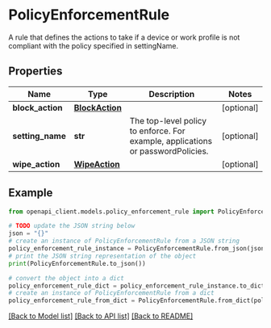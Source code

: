 # PolicyEnforcementRule

A rule that defines the actions to take if a device or work profile is not compliant with the policy specified in settingName.

## Properties

Name | Type | Description | Notes
------------ | ------------- | ------------- | -------------
**block_action** | [**BlockAction**](BlockAction.md) |  | [optional] 
**setting_name** | **str** | The top-level policy to enforce. For example, applications or passwordPolicies. | [optional] 
**wipe_action** | [**WipeAction**](WipeAction.md) |  | [optional] 

## Example

```python
from openapi_client.models.policy_enforcement_rule import PolicyEnforcementRule

# TODO update the JSON string below
json = "{}"
# create an instance of PolicyEnforcementRule from a JSON string
policy_enforcement_rule_instance = PolicyEnforcementRule.from_json(json)
# print the JSON string representation of the object
print(PolicyEnforcementRule.to_json())

# convert the object into a dict
policy_enforcement_rule_dict = policy_enforcement_rule_instance.to_dict()
# create an instance of PolicyEnforcementRule from a dict
policy_enforcement_rule_from_dict = PolicyEnforcementRule.from_dict(policy_enforcement_rule_dict)
```
[[Back to Model list]](../README.md#documentation-for-models) [[Back to API list]](../README.md#documentation-for-api-endpoints) [[Back to README]](../README.md)


